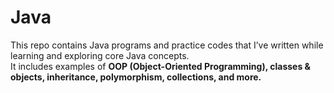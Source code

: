 # Java 

   
This repo contains Java programs and practice codes that I’ve written while learning and exploring core Java concepts.  
It includes examples of **OOP (Object-Oriented Programming), classes & objects, inheritance, polymorphism, collections, and more.**
